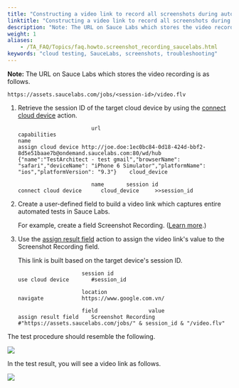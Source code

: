 ```yaml
--- 
title: "Constructing a video link to record all screenshots during automation in Sauce Labs"
linktitle: "Constructing a video link to record all screenshots during automation in Sauce Labs"
description: "Note: The URL on Sauce Labs which stores the video recording is as follows. https://assets.saucelabs.com/jobs/&lt;session-id&gt;/video.flv Retrieve the session ID of the target cloud device by using the ..."
weight: 1
aliases: 
    - /TA_FAQ/Topics/faq.howto.screenshot_recording_saucelabs.html
keywords: "cloud testing, SauceLabs, screenshots, troubleshooting"
---
```


**Note:** The URL on Sauce Labs which stores the video recording is as follows.

```
https://assets.saucelabs.com/jobs/<session-id>/video.flv
```

1.  Retrieve the session ID of the target cloud device by using the [connect cloud device](/TA_Automation/Topics/bia_connect_cloud_device.html) action.

    ```
    	                   url	                                                                              capabilities                                                                                                                                       name 
    assign cloud device	http://joe.doe:1ec0bc84-0d18-424d-bbf2-8d5e51baae7b@ondemand.saucelabs.com:80/wd/hub    {"name":"TestArchitect - test gmail","browserName": "safari","deviceName": "iPhone 6 Simulator","platformName": "ios","platformVersion": "9.3"}    cloud_device
    		
    	                   name	      session id
    connect cloud device      cloud_device     >>session_id
    ```

2.  Create a user-defined field to build a video link which captures entire automated tests in Sauce Labs.

    For example, create a field Screenshot Recording. \([Learn more](/TA_Administration/Topics/User_defined_fields_create.html).\)

3.  Use the [assign result field](/TA_Automation/Topics/bia_assign_result_field.html) action to assign the video link's value to the Screenshot Recording field.

    This link is built based on the target device's session ID.

    ```
    	                session id		
    use cloud device       #session_id		
    					
    	                location	
    navigate	        https://www.google.com.vn/		
    			
    	                field	             value	
    assign result field    Screenshot Recording     #"https://assets.saucelabs.com/jobs/" & session_id & "/video.flv"	
    ```


The test procedure should resemble the following.

![](/images/TA_FAQ/Images/bia_assign_cloud_device_saucelabs_2_pgn.png)

In the test result, you will see a video link as follows.

![](/images/TA_FAQ/Images/Saucelabs_video_link.png)



